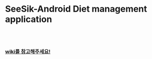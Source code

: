 # SeeSik-Android Diet management application

<br><br>

### [wiki를 참고해주세요!](https://github.com/khmdevmem/SeeSik-Android/wiki)
